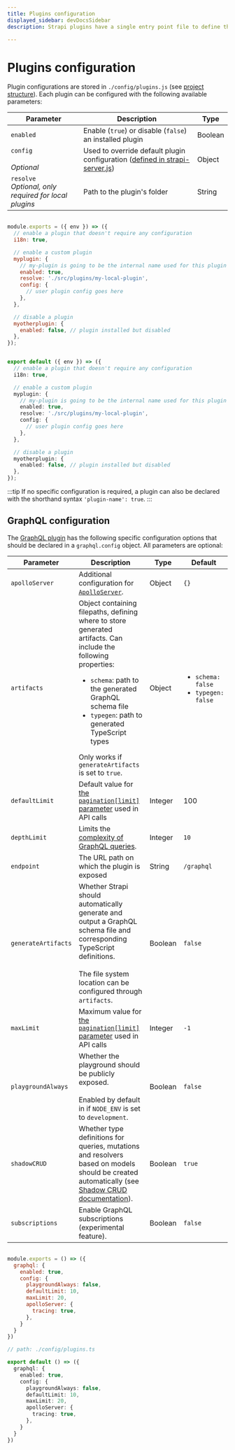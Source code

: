 ```yaml
---
title: Plugins configuration
displayed_sidebar: devDocsSidebar
description: Strapi plugins have a single entry point file to define their configurations.

---
```


# Plugins configuration

Plugin configurations are stored in `./config/plugins.js` (see [project structure](/dev-docs/project-structure)). Each plugin can be configured with the following available parameters:

| Parameter                  | Description                                                                                                                                                            | Type    |
| -------------------------- | ---------------------------------------------------------------------------------------------------------------------------------------------------------------------- | ------- |
| `enabled`                  | Enable (`true`) or disable (`false`) an installed plugin                                                                                                               | Boolean |
| `config`<br/><br/>_Optional_ | Used to override default plugin configuration ([defined in strapi-server.js](/dev-docs/api/plugins/server-api#configuration)) | Object  |
| `resolve`<br/> _Optional, only required for local plugins_             | Path to the plugin's folder                                                                                                                                            | String  |

<Tabs groupId="js-ts">

<TabItem value="javascript" label="JavaScript">

```js title="./config/plugins.js"

module.exports = ({ env }) => ({
  // enable a plugin that doesn't require any configuration
  i18n: true,

  // enable a custom plugin
  myplugin: {
    // my-plugin is going to be the internal name used for this plugin
    enabled: true,
    resolve: './src/plugins/my-local-plugin',
    config: {
      // user plugin config goes here
    },
  },

  // disable a plugin
  myotherplugin: {
    enabled: false, // plugin installed but disabled
  },
});
```

</TabItem>

<TabItem value="typescript" label="TypeScript">

```ts title="./config/plugins.ts"

export default ({ env }) => ({
  // enable a plugin that doesn't require any configuration
  i18n: true,

  // enable a custom plugin
  myplugin: {
    // my-plugin is going to be the internal name used for this plugin
    enabled: true,
    resolve: './src/plugins/my-local-plugin',
    config: {
      // user plugin config goes here
    },
  },

  // disable a plugin
  myotherplugin: {
    enabled: false, // plugin installed but disabled
  },
});
```

</TabItem>

</Tabs>

:::tip
If no specific configuration is required, a plugin can also be declared with the shorthand syntax `'plugin-name': true`.
:::

## GraphQL configuration

The [GraphQL plugin](/dev-docs/plugins/graphql) has the following specific configuration options that should be declared in a `graphql.config` object. All parameters are optional:

| Parameter          | Description                                                                                                                                                   | Type    | Default |
| ------------------ | ------------------------------------------------------------------------------------------------------------------------------------------------------------- | ------- | ------- |
| `apolloServer`     | Additional configuration for [`ApolloServer`](https://www.apollographql.com/docs/apollo-server/api/apollo-server/#apolloserver).                   | Object  | `{}`    |
| `artifacts`        | Object containing filepaths, defining where to store generated artifacts. Can include the following properties: <ul><li>`schema`: path to the generated GraphQL schema file</li><li>`typegen`: path to generated TypeScript types</li></ul>Only works if `generateArtifacts` is set to `true`.  | Object  | <ul><li>`schema: false`</li><li>`typegen: false`</li></ul> |
| `defaultLimit` | Default value for [the `pagination[limit]` parameter](/dev-docs/api/graphql#pagination-by-offset) used in API calls | Integer | 100 |
| `depthLimit`       | Limits the [complexity of GraphQL queries](https://www.npmjs.com/package/graphql-depth-limit).                                                                 | Integer  | `10`    |
| `endpoint`         | The URL path on which the plugin is exposed | String | `/graphql` |
| `generateArtifacts`| Whether Strapi should automatically generate and output a GraphQL schema file and corresponding TypeScript definitions.<br/><br/>The file system location can be configured through `artifacts`.  | Boolean | `false` |
| `maxLimit`         | Maximum value for [the `pagination[limit]` parameter](/dev-docs/api/graphql#pagination-by-offset) used in API calls                                                                                                              | Integer  | `-1`    |
| `playgroundAlways` | Whether the playground should be publicly exposed.<br/><br/>Enabled by default in if `NODE_ENV` is set to `development`.                                        | Boolean | `false`  |
| `shadowCRUD`       | Whether type definitions for queries, mutations and resolvers based on models should be created automatically (see [Shadow CRUD documentation](/dev-docs/plugins/graphql#shadow-crud)). | Boolean | `true` |
| `subscriptions`    | Enable GraphQL subscriptions (experimental feature).                                                                                                                                 | Boolean | `false` |

<Tabs groupId="js-ts">

<TabItem value="javascript" label="JavaScript">

```js title="./config/plugins.js"

module.exports = () => ({
  graphql: {
    enabled: true,
    config: {
      playgroundAlways: false,
      defaultLimit: 10,
      maxLimit: 20,
      apolloServer: {
        tracing: true,
      },
    }
  }
})
```

</TabItem>

<TabItem value="typescript" label="TypeScript">

```ts
// path: ./config/plugins.ts

export default () => ({
  graphql: {
    enabled: true,
    config: {
      playgroundAlways: false,
      defaultLimit: 10,
      maxLimit: 20,
      apolloServer: {
        tracing: true,
      },
    }
  }
})
```

</TabItem>

</Tabs>

